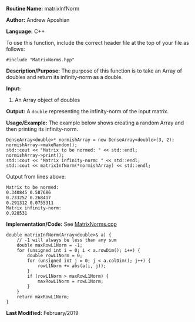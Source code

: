 **Routine Name:** matrixInfNorm

**Author:** Andrew Aposhian

**Language:** C++

To use this function, include the correct header file at the top of your file as follows:
```
#include "MatrixNorms.hpp"
```

**Description/Purpose:** The purpose of this function is to take an Array of doubles and return its infinity-norm as a double.

**Input:**
1. An Array object of doubles

**Output:** A `double` representing the infinity-norm of the input matrix.

**Usage/Example:** The example below shows creating a random Array and then printing its infinity-norm.
```
DenseArray<double>* normishArray = new DenseArray<double>(3, 2);
normishArray->makeRandom();
std::cout << "Matrix to be normed: " << std::endl;
normishArray->print();
std::cout << "Matrix infinity-norm: " << std::endl;
std::cout << matrixInfNorm(*normishArray) << std::endl;
```

Output from lines above:
```
Matrix to be normed:
0.340845 0.587686 
0.233252 0.268417 
0.291312 0.0755311 
Matrix infinity-norm: 
0.928531
```

**Implementation/Code:**
See [MatrixNorms.cpp](../src/lib/MatrixNorms.cpp)
```
double matrixInfNorm(Array<double>& a) {
    // -1 will always be less than any sum
    double maxRowL1Norm = -1;
    for (unsigned int i = 0; i < a.rowDim(); i++) {
        double rowL1Norm = 0;
        for (unsigned int j = 0; j < a.colDim(); j++) {
            rowL1Norm += abs(a(i, j));
        }
        if (rowL1Norm > maxRowL1Norm) {
            maxRowL1Norm = rowL1Norm;
        }
    }
    return maxRowL1Norm;
}

```

**Last Modified:** February/2019
